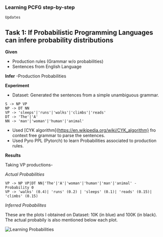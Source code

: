 ### Learning PCFG step-by-step
```
Updates
```

## Task 1: If Probabilistic Programming Languages can infere probability distributions
**Given**
- Production rules (Grammar w/o probabilities)
- Sentences from English Language

**Infer**
-Production Probabilities

**Experiment**
- Dataset: Generated the sentences from a simple unambiguous grammar. 
```
S -> NP VP
NP -> DT NN
VP -> 'sleeps'|'runs'|'walks'|'climbs'|'reads'
DT -> 'The'|'A'
NN -> 'man'|'woman'|'human'|'animal'
```

- Used [CYK algorithm]{https://en.wikipedia.org/wiki/CYK_algorithm} fro context free grammar to parse the sentences.
- Used Pyro PPL (Pytorch) to learn Probabilities associated to production rules.

**Results**

Taking VP productions-

*Actual Probabilities*
```
VP -> NP VP|DT NN|'The'|'A'|'woman'|'human'|'man'|'animal' - Probability 0
VP -> 'walks' (0.4)| 'runs' (0.2) | 'sleeps' (0.1)| 'reads' (0.15)| 'climbs' (0.15)
```

*Inferred Probabilites*

These are the plots I obtained on Dataset: 10K (in blue) and 100K (in black). The actual probabily is also mentioned below each plot.

![Learning Probabilities](https://github.com/rishabhbhardwaj15/PPL/blob/master/result_1.png)

